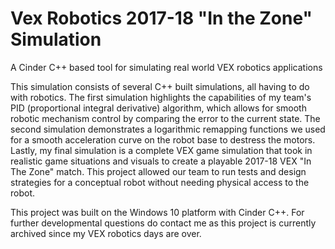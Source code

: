 # Vex Robotics 2017-18 "In the Zone" Simulation
A Cinder C++ based tool for simulating real world VEX robotics applications

This simulation consists of several C++ built simulations, all having to do with robotics. The first simulation highlights the capabilities of my team's PID (proportional integral derivative) algorithm, which allows for smooth robotic mechanism control by comparing the error to the current state. The second simulation demonstrates a logarithmic remapping functions we used for a smooth acceleration curve on the robot base to destress the motors. Lastly, my final simulation is a complete VEX game simulation that took in realistic game situations and visuals to create a playable 2017-18 VEX "In The Zone" match. This project allowed our team to run tests and design strategies for a conceptual robot without needing physical access to the robot. 

This project was built on the Windows 10 platform with Cinder C++. For further developmental questions do contact me as this project is currently archived since my VEX robotics days are over.
